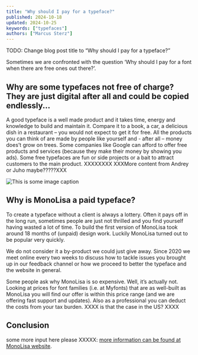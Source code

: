 ```yaml
---
title: "Why should I pay for a typeface?"
published: 2024-10-18
updated: 2024-10-25
keywords: ["typefaces"]
authors: ["Marcus Sterz"]
---
```


TODO: Change blog post title to “Why should I pay for a typeface?”

Sometimes we are confronted with the question ‘Why should I pay for a font when there are free ones out there?’.

## Why are some typefaces not free of charge? They are just digital after all and could be copied endlessly...

A good typeface is a well made product and it takes time, energy and knowledge to build and maintain it. Compare it to a book, a car, a delicious dish in a restaurant – you would not expect to get it for free. All the products you can think of are made by people like yourself and - after all – money does’t grow on trees. Some companies like Google can afford to offer free products and services (because they make their money by showing you ads). Some free typefaces are fun or side projects or a bait to attract customers to the main product. XXXXXXXX XXXMore content from Andrey or Juho maybe?????XXX

![This is some image caption](/images/demo.png)

## Why is MonoLisa a paid typeface?

To create a typeface without a client is always a lottery. Often it pays off in the long run, sometimes people are just not thrilled and you find yourself having wasted a lot of time. To build the first version of MonoLisa took around 18 months of (unpaid) design work. Luckily MonoLisa turned out to be popular very quickly. 

We do not consider it a by-product we could just give away. Since 2020 we meet online every two weeks to discuss how to tackle issues you brought up in our feedback channel or how we proceed to better the typeface and the website in general. 

Some people ask why MonoLisa is so expensive. Well, it’s actually not. Looking at prices for font families (i.e. at Myfonts) that are as well-built as MonoLisa you will find our offer is within this price range (and we are offering fast support and updates). Also as a professional you can deduct the costs from your tax burden. XXXX is that the case in the US? XXXX

## Conclusion

some more input here please XXXXX: [more information can be found at MonoLisa website](https://monolisa.dev).
